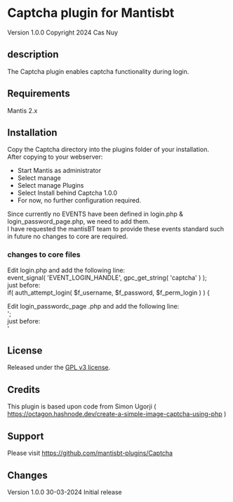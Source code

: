 # Captcha plugin for Mantisbt

Version 1.0.0
Copyright 2024 Cas Nuy

## description

The Captcha plugin enables captcha functionality during  login.

## Requirements

Mantis 2.x

## Installation

Copy the Captcha directory into the plugins folder of your installation.<br>
After copying to your webserver:<br>
- Start Mantis as administrator<br>
- Select manage<br>
- Select manage Plugins<br>
- Select Install behind Captcha 1.0.0<br>
- For now, no further configuration required.<br>

Since currently no EVENTS have been defined in login.php & login_password_page.php, we need to add them.<br>
I have requested the mantisBT team to provide these events standard  such in future no changes to core are required.<br>

### changes to core files

Edit login.php and add the following line:<br>
event_signal( 'EVENT_LOGIN_HANDLE', gpc_get_string( 'captcha' ) ); <br>
just before:<br>
if( auth_attempt_login( $f_username, $f_password, $f_perm_login ) ) {<br>

Edit login_passwordc_page .php and add the following line:<br>
'<?php 	event_signal( 'EVENT_LOGIN_SHOW' ); ?>; <br>
just before:<br>
'<?php if( $t_session_validation ) { ?><br>


## License

Released under the [GPL v3 license](http://opensource.org/licenses/GPL-3.0).

## Credits

This plugin is based upon code from Simon Ugorji ( https://octagon.hashnode.dev/create-a-simple-image-captcha-using-php )

## Support

Please visit https://github.com/mantisbt-plugins/Captcha

## Changes

Version 1.0.0	30-03-2024	Initial release 
